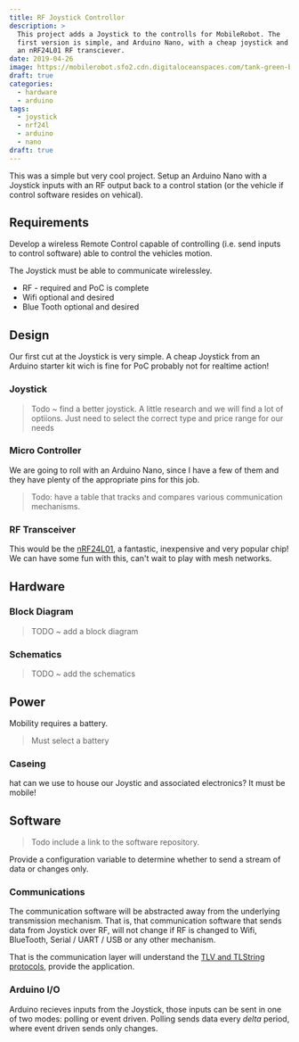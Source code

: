 ```yaml
---
title: RF Joystick Controllor 
description: >
  This project adds a Joystick to the controlls for MobileRobot. The
  first version is simple, and Arduino Nano, with a cheap joystick and
  an nRF24L01 RF transciever.
date: 2019-04-26
image: https://mobilerobot.sfo2.cdn.digitaloceanspaces.com/tank-green-blue.png
draft: true
categories:
  - hardware
  - arduino
tags: 
  - joystick
  - nrf24l
  - arduino
  - nano
draft: true
---
```


This was a simple but very cool project.  Setup an Arduino Nano with a
Joystick inputs with an RF output back to a control station (or the
vehicle if control software resides on vehical).

## Requirements

Develop a wireless Remote Control capable of controlling (i.e. send
inputs to control software) able to control the vehicles motion. 

The Joystick must be able to communicate wirelessley. 

- RF - required and PoC is complete
- Wifi optional and desired
- Blue Tooth optional and desired

## Design

Our first cut at the Joystick is very simple.  A cheap Joystick from
an Arduino starter kit wich is fine for PoC probably not for realtime
action! 

### Joystick


> Todo ~ find a better joystick. A little research and we will find a
> lot of optiions.  Just need to select the correct type and price
> range for our needs

### Micro Controller

We are going to roll with an Arduino Nano, since I have a few of them
and they have plenty of the appropriate pins for this job.  

> Todo: have a table that tracks and compares various communication
> mechanisms. 

### RF Transceiver

This would be the [nRF24L01](notes/nrf24), a fantastic, inexpensive
and very popular chip!  We can have some fun with this, can't wait to
play with mesh networks.

## Hardware

### Block Diagram

> TODO ~ add a block diagram

### Schematics

> TODO ~ add the schematics


## Power

Mobility requires a battery.

> Must select a battery

### Caseing

hat can we use to house our Joystic and associated electronics?  It
must be mobile!

## Software 

> Todo include a link to the software repository.  

Provide a configuration variable to determine whether to send a stream
of data or changes only.

### Communications

The communication software will be abstracted away from the
underlying transmission mechanism.  That is, that communication
software that sends data from Joystick over RF, will not change if RF
is changed to Wifi, BlueTooth,  Serial / UART / USB or any other
mechanism. 

That is the communication layer will understand the [TLV and TLString
protocols](/projects/tlv), provide the application. 

### Arduino I/O

Arduino recieves inputs from the Joystick, those inputs can be sent in
one of two modes: polling or event driven.  Polling sends data every
_delta_ period, where event driven sends only changes.



